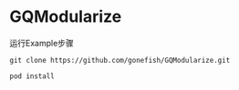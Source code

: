 # GQModularize

运行Example步骤

```
git clone https://github.com/gonefish/GQModularize.git

pod install
```
